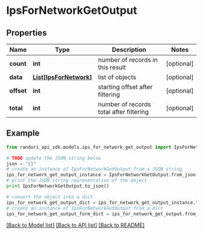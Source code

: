 # IpsForNetworkGetOutput


## Properties

Name | Type | Description | Notes
------------ | ------------- | ------------- | -------------
**count** | **int** | number of records in this result | [optional] 
**data** | [**List[IpsForNetwork]**](IpsForNetwork.md) | list of objects | [optional] 
**offset** | **int** | starting offset after filtering | [optional] 
**total** | **int** | number of records total after filtering | [optional] 

## Example

```python
from randori_api_sdk.models.ips_for_network_get_output import IpsForNetworkGetOutput

# TODO update the JSON string below
json = "{}"
# create an instance of IpsForNetworkGetOutput from a JSON string
ips_for_network_get_output_instance = IpsForNetworkGetOutput.from_json(json)
# print the JSON string representation of the object
print IpsForNetworkGetOutput.to_json()

# convert the object into a dict
ips_for_network_get_output_dict = ips_for_network_get_output_instance.to_dict()
# create an instance of IpsForNetworkGetOutput from a dict
ips_for_network_get_output_form_dict = ips_for_network_get_output.from_dict(ips_for_network_get_output_dict)
```
[[Back to Model list]](../README.md#documentation-for-models) [[Back to API list]](../README.md#documentation-for-api-endpoints) [[Back to README]](../README.md)


